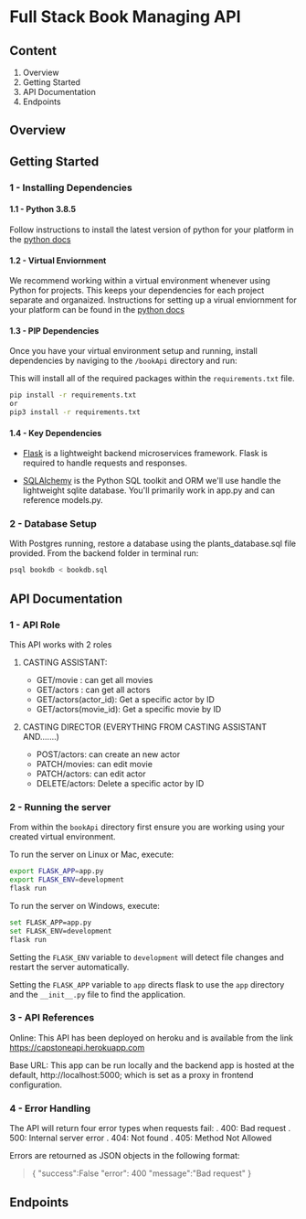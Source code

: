 # Full Stack Book Managing API
## Content
1. Overview
2. Getting Started
3. API Documentation
4. Endpoints
## Overview


## Getting Started

### 1 - Installing Dependencies

#### 1.1 - Python 3.8.5

Follow instructions to install the latest version of python for your platform in the 
[python docs](https://docs.python.org/3/using/unix.html#getting-and-installing-the-latest-version-of-python)

#### 1.2 - Virtual Enviornment

We recommend working within a virtual environment whenever using Python for projects. This keeps your dependencies for each project separate and organaized. Instructions for setting up a virual enviornment for your platform can be found in the [python docs](https://packaging.python.org/guides/installing-using-pip-and-virtual-environments/)

#### 1.3 - PIP Dependencies

Once you have your virtual environment setup and running, install dependencies by naviging to the `/bookApi` directory and run:

This will install all of the required packages within the `requirements.txt` file.

```bash
pip install -r requirements.txt
or
pip3 install -r requirements.txt
```
#### 1.4 - Key Dependencies

- [Flask](http://flask.pocoo.org/)  is a lightweight backend microservices framework. Flask is required to handle requests and responses.

- [SQLAlchemy](https://www.sqlalchemy.org/) is the Python SQL toolkit and ORM we'll use handle the lightweight sqlite database. You'll primarily work in app.py and can reference models.py.  

### 2 - Database Setup
With Postgres running, restore a database using the plants_database.sql file provided. From the backend folder in terminal run:
```bash
psql bookdb < bookdb.sql
```
## API Documentation
### 1 - API Role

This API works with 2 roles

1. CASTING ASSISTANT:

    - GET/movie : can get all movies
    - GET/actors : can get all actors
    - GET/actors(actor_id): Get a specific actor by ID
    - GET/actors(movie_id): Get a specific movie by ID

2. CASTING DIRECTOR (EVERYTHING FROM CASTING ASSISTANT AND.......)
    - POST/actors: can create an new actor
    - PATCH/movies: can edit movie
    - PATCH/actors: can edit actor
    - DELETE/actors: Delete a specific actor by ID
### 2 - Running the server

From within the `bookApi` directory first ensure you are working using your created virtual environment.

To run the server on Linux or Mac, execute:

```bash
export FLASK_APP=app.py
export FLASK_ENV=development
flask run
```
To run the server on Windows, execute:

```bash
set FLASK_APP=app.py
set FLASK_ENV=development
flask run
```

Setting the `FLASK_ENV` variable to `development` will detect file changes and restart the server automatically.

Setting the `FLASK_APP` variable to `app` directs flask to use the `app` directory and the `__init__.py` file to find the application. 

### 3 - API References

Online: This API has been deployed on heroku and is available from the link https://capstoneapi.herokuapp.com

Base URL: This app can be run locally and the backend app is hosted at the default, http://localhost:5000;
which is set as a proxy in frontend configuration.

### 4 - Error Handling

The API will return four error types when requests fail:
. 400: Bad request
. 500: Internal server error
. 404: Not found
. 405: Method Not Allowed

Errors are retourned as JSON objects in the following format:
> {
>    "success":False
>    "error": 400
>    "message":"Bad request"
>}

## Endpoints

